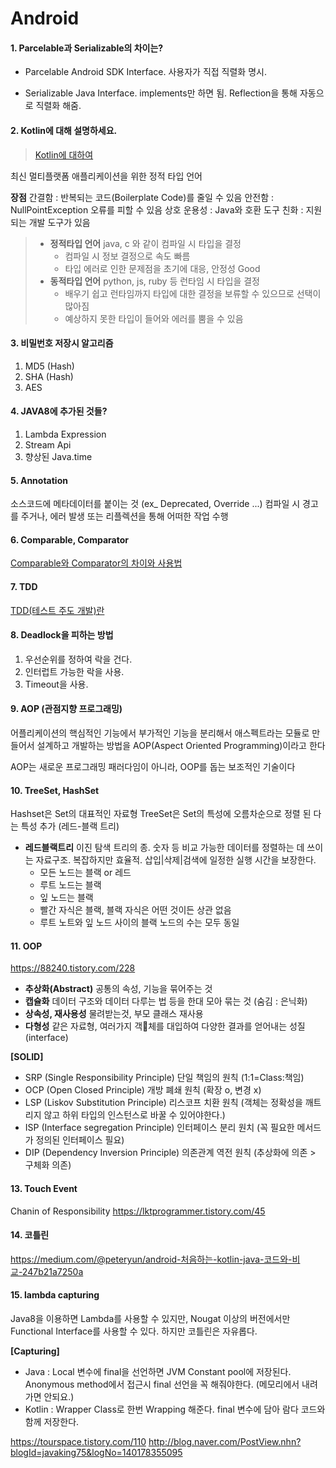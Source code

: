 # Android

#### 1. Parcelable과 Serializable의 차이는?

- Parcelable
  Android SDK Interface.
  사용자가 직접 직렬화 명시.

- Serializable
  Java Interface.
  implements만 하면 됨.
  Reflection을 통해 자동으로 직렬화 해줌.

#### 2. Kotlin에 대해 설명하세요.
> [Kotlin에 대하여](https://d2.naver.com/helloworld/7543578)

최신 멀티플랫폼 애플리케이션을 위한 정적 타입 언어

__장점__
간결함 : 반복되는 코드(Boilerplate Code)를 줄일 수 있음
안전함 : NullPointException 오류를 피할 수 있음
상호 운용성 : Java와 호환
도구 친화 : 지원되는 개발 도구가 있음


> * __정적타입 언어__ java, c 와 같이 컴파일 시 타입을 결정
>   - 컴파일 시 정보 결정으로 속도 빠름
>   - 타입 에러로 인한 문제점을 초기에 대응, 안정성 Good
> * __동적타입 언어__ python, js, ruby 등 런타임 시 타입을 결정
>   - 배우기 쉽고 런타임까지 타입에 대한 결정을 보류할 수 있으므로 선택이 많아짐
>   - 예상하지 못한 타입이 들어와 에러를 뿜을 수 있음

#### 3. 비밀번호 저장시 알고리즘
1. MD5 (Hash)
2. SHA (Hash)
3. AES

#### 4. JAVA8에 추가된 것들?
1. Lambda Expression
2. Stream Api
3. 향상된 Java.time

#### 5. Annotation
소스코드에 메타데이터를 붙이는 것 (ex_ Deprecated, Override ...)
컴파일 시 경고를 주거나, 에러 발생 또는 리플렉션을 통해 어떠한 작업 수행

#### 6. Comparable, Comparator
[Comparable와 Comparator의 차이와 사용법
](https://gmlwjd9405.github.io/2018/09/06/java-comparable-and-comparator.html)

#### 7. TDD
[TDD(테스트 주도 개발)란](https://gmlwjd9405.github.io/2018/06/03/agile-tdd.html)

#### 8. Deadlock을 피하는 방법
1. 우선순위를 정하여 락을 건다.
2. 인터럽트 가능한 락을 사용.
3. Timeout을 사용.

#### 9. AOP (관점지향 프로그래밍)
어플리케이션의 핵심적인 기능에서 부가적인 기능을 분리해서 애스펙트라는 모듈로 만들어서 설계하고 개발하는 방법을 AOP(Aspect Oriented Programming)이라고 한다

AOP는 새로운 프로그래밍 패러다임이 아니라, OOP를 돕는 보조적인 기술이다


#### 10. TreeSet, HashSet
Hashset은 Set의 대표적인 자료형
TreeSet은 Set의 특성에 오름차순으로 정렬 된 다는 특성 추가 (레드-블랙 트리)

* __레드블랙트리__ 이진 탐색 트리의 종. 숫자 등 비교 가능한 데이터를 정렬하는 데 쓰이는 자료구조. 복잡하지만 효율적. 삽입|삭제|검색에 일정한 실행 시간을 보장한다.
  - 모든 노드는 블랙 or 레드
  - 루트 노드는 블랙
  - 잎 노드는 블랙
  - 빨간 자식은 블랙, 블랙 자식은 어떤 것이든 상관 없음
  - 루트 노트와 잎 노드 사이의 블랙 노드의 수는 모두 동일


#### 11. OOP
https://88240.tistory.com/228

* __추상화(Abstract)__
  공통의 속성, 기능을 묶어주는 것
* __캡슐화__
  데이터 구조와 데이터 다루는 법 등을 한대 모아 묶는 것 (숨김 : 은닉화)
* __상속성, 재사용성__
  물려받는것, 부모 클래스 재사용
* __다형성__
  같은 자료형, 여러가지 객체를 대입하여 다양한 결과를 얻어내는 성질 (interface)

__[SOLID]__
- SRP (Single Responsibility Principle)
  단일 책임의 원칙 (1:1=Class:책임)
- OCP (Open Closed Principle)
  개방 폐쇄 원칙 (확장 o, 변경 x)
- LSP (Liskov Substitution Principle)
  리스코프 치환 원칙 (객체는 정확성을 깨트리지 않고 하위 타입의 인스턴스로 바꿀 수 있어야한다.)
- ISP (Interface segregation Principle)
  인터페이스 분리 원치 (꼭 필요한 메서드가 정의된 인터페이스 필요)
- DIP (Dependency Inversion Principle)
  의존관계 역전 원칙 (추상화에 의존 > 구체화 의존)


#### 13. Touch Event
Chanin of Responsibility
https://lktprogrammer.tistory.com/45

#### 14. 코틀린
https://medium.com/@peteryun/android-처음하는-kotlin-java-코드와-비교-247b21a7250a

#### 15. lambda capturing
Java8을 이용하면 Lambda를 사용할 수 있지만, Nougat 이상의 버전에서만 Functional Interface를 사용할 수 있다. 하지만 코틀린은 자유롭다.

__[Capturing]__
- Java : Local 변수에 final을 선언하면 JVM Constant pool에 저장된다. Anonymous method에서 접근시 final 선언을 꼭 해줘야한다. (메모리에서 내려가면 안되요.)
- Kotlin : Wrapper Class로 한번 Wrapping 해준다. final 변수에 담아 람다 코드와 함께 저장한다.

https://tourspace.tistory.com/110
http://blog.naver.com/PostView.nhn?blogId=javaking75&logNo=140178355095

